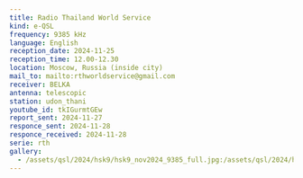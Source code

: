 ```yaml
---
title: Radio Thailand World Service
kind: e-QSL
frequency: 9385 kHz
language: English
reception_date: 2024-11-25
reception_time: 12.00-12.30
location: Moscow, Russia (inside city)
mail_to: mailto:rthworldservice@gmail.com
receiver: BELKA
antenna: telescopic
station: udon_thani
youtube_id: tkIGurmtGEw
report_sent: 2024-11-27
responce_sent: 2024-11-28
responce_received: 2024-11-28
serie: rth
gallery:
  - /assets/qsl/2024/hsk9/hsk9_nov2024_9385_full.jpg:/assets/qsl/2024/hsk9/hsk9_nov2024_9385_small.jpg
---
```

